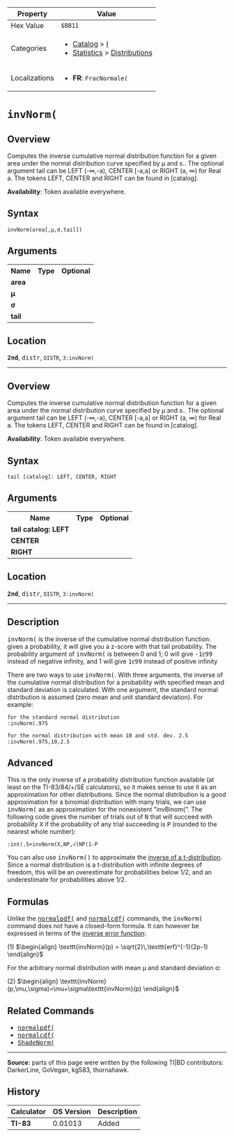 | Property      | Value |
|---------------|-------|
| Hex Value     | `$BB11`|
| Categories    | <ul><li>[Catalog](<../categories/Catalog.md>) > [I](<../categories/Catalog.md#I>)</li><li>[Statistics](<../categories/Statistics.md>) > [Distributions](<../categories/Statistics.md#Distributions>)</li></ul> |
| Localizations | <ul><li><b>FR</b>: `FracNormale(`</li></ul> |

# `invNorm(`

## Overview
Computes the inverse cumulative normal distribution function for a given area under the normal distribution curve specified by μ and s.. The optional argument tail can be LEFT (-∞,-a), CENTER [-a,a] or RIGHT (a, ∞) for Real a.
The tokens LEFT, CENTER and RIGHT can be found in [catalog].


<b>Availability</b>: Token available everywhere.

## Syntax
`invNorm(area[,µ,σ,tail])`

## Arguments
<table>
<tr><th>Name</th><th>Type</th><th>Optional</th></tr>

<tr><td><b>area</b></td><td></td><td></td></tr>

<tr><td><b>µ</b></td><td></td><td></td></tr>

<tr><td><b>σ</b></td><td></td><td></td></tr>

<tr><td><b>tail</b></td><td></td><td></td></tr>

</table>

## Location
<tt><kbd><b>2nd</b></kbd></tt>, <kbd>distr</kbd>, `DISTR`, `3:invNorm(`
<hr>

## Overview
Computes the inverse cumulative normal distribution function for a given area under the normal distribution curve specified by μ and s.. The optional argument tail can be LEFT (-∞,-a), CENTER [-a,a] or RIGHT (a, ∞) for Real a.
The tokens LEFT, CENTER and RIGHT can be found in [catalog].


<b>Availability</b>: Token available everywhere.

## Syntax
`tail [catalog]: LEFT, CENTER, RIGHT`

## Arguments
<table>
<tr><th>Name</th><th>Type</th><th>Optional</th></tr>

<tr><td><b>tail catalog: LEFT</b></td><td></td><td></td></tr>

<tr><td><b>CENTER</b></td><td></td><td></td></tr>

<tr><td><b>RIGHT</b></td><td></td><td></td></tr>

</table>

## Location
<tt><kbd><b>2nd</b></kbd></tt>, <kbd>distr</kbd>, `DISTR`, `3:invNorm(`
<hr>

## Description

<tt>invNorm(</tt> is the inverse of the cumulative normal distribution function: given a probability, it will give you a z-score with that tail probability. The probability argument of <tt>invNorm(</tt> is between 0 and 1; 0 will give <tt>-1<span style="font-size:75%;">E</span>99</tt> instead of negative infinity, and 1 will give <tt>1<span style="font-size:75%;">E</span>99</tt> instead of positive infinity

There are two ways to use <tt>invNorm(</tt>. With three arguments, the inverse of the cumulative normal distribution for a probability with specified mean and standard deviation is calculated. With one argument, the standard normal distribution is assumed (zero mean and unit standard deviation). For example:

```ti-basic
for the standard normal distribution
:invNorm(.975

for the normal distribution with mean 10 and std. dev. 2.5
:invNorm(.975,10,2.5
```

## Advanced

This is the only inverse of a probability distribution function available (at least on the TI-83/84/+/SE calculators), so it makes sense to use it as an approximation for other distributions. Since the normal distribution is a good approximation for a binomial distribution with many trials, we can use <tt>invNorm(</tt> as an approximation for the nonexistent "invBinom(". The following code gives the number of trials out of <tt>N</tt> that will succeed with probability <tt>X</tt> if the probability of any trial succeeding is <tt>P</tt> (rounded to the nearest whole number):

```ti-basic
:int(.5+invNorm(X,NP,√(NP(1-P
```

You can also use <tt>invNorm()</tt> to approximate the [inverse of a t-distribution](invt). Since a normal distribution is a t-distribution with infinite degrees of freedom, this will be an overestimate for probabilities below 1/2, and an underestimate for probabilities above 1/2.

## Formulas

Unlike the <tt><a href="normalpdf(.md">normalpdf(</a></tt> and <tt><a href="normalcdf(.md">normalcdf(</a></tt> commands, the <tt>invNorm(</tt> command does not have a closed-form formula. It can however be expressed in terms of the [inverse error function](http://en.wikipedia.org/wiki/Error_function):

(1) $`\begin{align} \texttt{invNorm}(p) = \sqrt{2}\,\texttt{erf}^{-1}(2p-1) \end{align}`$ 

For the arbitrary normal distribution with mean μ and standard deviation σ:

(2) $`\begin{align} \texttt{invNorm}(p,\mu,\sigma)=\mu+\sigma\texttt{invNorm}(p) \end{align}`$ 

## Related Commands

*   <tt><a href="normalpdf(.md">normalpdf(</a></tt>
*   <tt><a href="normalcdf(.md">normalcdf(</a></tt>
*   <tt><a href="ShadeNorm(.md">ShadeNorm(</a></tt>

* * *

**Source**: parts of this page were written by the following TI|BD contributors: DarkerLine, GoVegan, kg583, thornahawk.

## History
| Calculator | OS Version | Description |
|------------|------------|-------------|
| <b>TI-83</b> | 0.01013 | Added |



